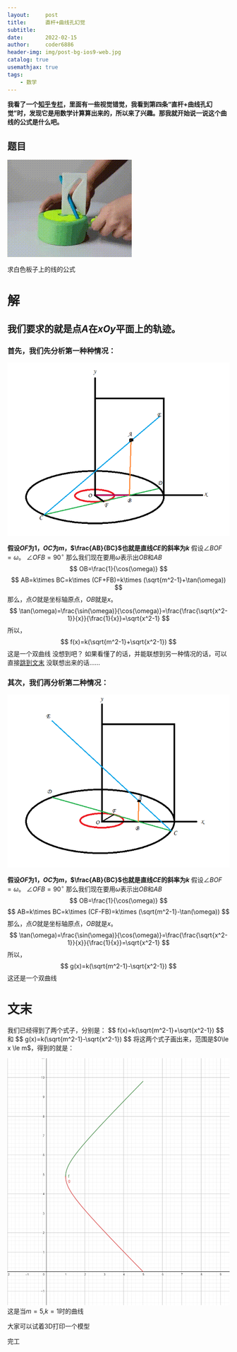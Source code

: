 ```yaml
---
layout:     post
title:      直杆+曲线孔幻觉
subtitle:   
date:       2022-02-15
author:     coder6886
header-img: img/post-bg-ios9-web.jpg
catalog: true
usemathjax: true
tags:
    - 数学 
---
```

**我看了一个[知乎专栏](https://zhuanlan.zhihu.com/p/60033934)，里面有一些视觉错觉，我看到第四条“直杆+曲线孔幻觉”时，发现它是用数学计算算出来的，所以来了兴趣。那我就开始说一说这个曲线的公式是什么吧。**
## 题目

![line-through-curve-0](/img/line-through-curve-0.gif)

求白色板子上的线的公式
# 解
## 我们要求的就是点$A$在$xOy$平面上的轨迹。
### 首先，我们先分析第一种种情况：
![line-through-curve-1](/img/line-through-curve-1.png)

**假设$OF$为1，$OC$为$m$，$\frac{AB}{BC}$也就是直线$CE$的斜率为$k$**
假设$\angle BOF=\omega$。
$\angle OFB=90^\circ$
那么我们现在要用$\omega$表示出$OB$和$AB$
$$
OB=\frac{1}{\cos(\omega)}
$$
$$
AB=k\times BC=k\times (CF+FB)=k\times (\sqrt{m^2-1}+\tan(\omega))
$$
那么，点$O$就是坐标轴原点，$OB$就是$x$。
$$
\tan(\omega)=\frac{\sin(\omega)}{\cos(\omega)}=\frac{\frac{\sqrt{x^2-1}}{x}}{\frac{1}{x}}=\sqrt{x^2-1}
$$
所以，
$$
f(x)=k(\sqrt{m^2-1}+\sqrt{x^2-1})
$$
这是一个双曲线
没想到吧？
如果看懂了的话，并能联想到另一种情况的话，可以直接[跳到文末](#end)
没联想出来的话……
### 其次，我们再分析第二种情况：
![line-through-curve-2](/img/line-through-curve-2.png)

**假设$OF$为1，$OC$为$m$，$\frac{AB}{BC}$也就是直线$CE$的斜率为$k$**
假设$\angle BOF=\omega$。
$\angle OFB=90^\circ$
那么我们现在要用$\omega$表示出$OB$和$AB$
$$
OB=\frac{1}{\cos(\omega)}
$$
$$
AB=k\times BC=k\times (CF-FB)=k\times (\sqrt{m^2-1}-\tan(\omega))
$$
那么，点$O$就是坐标轴原点，$OB$就是$x$。
$$
\tan(\omega)=\frac{\sin(\omega)}{\cos(\omega)}=\frac{\frac{\sqrt{x^2-1}}{x}}{\frac{1}{x}}=\sqrt{x^2-1}
$$
所以，
$$
g(x)=k(\sqrt{m^2-1}-\sqrt{x^2-1})
$$
这还是一个双曲线
# 文末
<div id="end"></div>
我们已经得到了两个式子，分别是：
$$
f(x)=k(\sqrt{m^2-1}+\sqrt{x^2-1})
$$
和
$$
g(x)=k(\sqrt{m^2-1}-\sqrt{x^2-1})
$$
将这两个式子画出来，范围是$0\le x \le m$，得到的就是：

![line-through-curve-3](/img/line-through-curve-3.png)
这是当$m=5$,$k=1$时的曲线

大家可以试着3D打印一个模型

完工